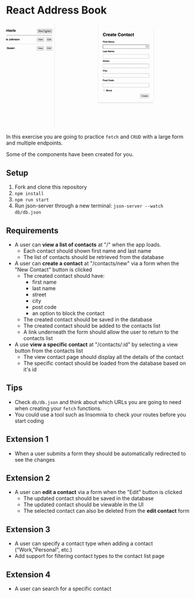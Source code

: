 # React Address Book

![React Address Book](./images/address-book.gif)

In this exercise you are going to practice `fetch` and `CRUD` with a large form and multiple endpoints.

Some of the components have been created for you.

## Setup

1. Fork and clone this repository
2. `npm install`
3. `npm run start`
5. Run json-server through a new terminal: `json-server --watch db/db.json`

## Requirements
- A user can **view a list of contacts** at "/" when the app loads. 
	- Each contact should shown first name and last name
	- The list of contacts should be retrieved from the database
- A user can **create a contact** at "/contacts/new" via a form when the "New Contact" button is clicked
	- The created contact should have:
		- first name
		- last name
		- street
		- city
		- post code
		- an option to block the contact
	- The created contact should be saved in the database
	- The created contact should be added to the contacts list
	- A link underneath the form should allow the user to return to the contacts list
- A use **view a specific contact** at "/contacts/:id" by selecting a view button from the contacts list
	- The view contact page should display all the details of the contact 
	- The specific contact should be loaded from the database based on it's id

## Tips
- Check `db/db.json` and think about which URLs you are going to need when creating your `fetch` functions.
- You could use a tool such as Insomnia to check your routes before you start coding

## Extension 1
- When a user submits a form they should be automatically redirected to see the changes

## Extension 2
- A user can **edit a contact** via a form when the "Edit" button is clicked
	- The updated contact should be saved in the database
	- The updated contact should be viewable in the UI
	- The selected contact can also be deleted from the **edit contact** form

## Extension 3
- A user can specify a contact type when adding a contact ("Work,"Personal", etc.) 
- Add support for filtering contact types to the contact list page

## Extension 4
- A user can search for a specific contact
